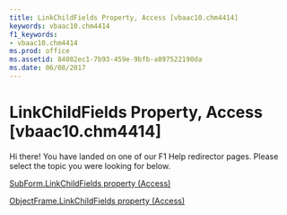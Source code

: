 ```yaml
---
title: LinkChildFields Property, Access [vbaac10.chm4414]
keywords: vbaac10.chm4414
f1_keywords:
- vbaac10.chm4414
ms.prod: office
ms.assetid: 84082ec1-7b93-459e-9bfb-a897522190da
ms.date: 06/08/2017
---
```



# LinkChildFields Property, Access [vbaac10.chm4414]

Hi there! You have landed on one of our F1 Help redirector pages. Please select the topic you were looking for below.

[SubForm.LinkChildFields property (Access)](http://msdn.microsoft.com/library/74daa999-e531-88df-117b-ca7b3b6c795f%28Office.15%29.aspx)

[ObjectFrame.LinkChildFields property (Access)](http://msdn.microsoft.com/library/f82332c1-2dd0-bd3a-3f63-e84727ea7429%28Office.15%29.aspx)


